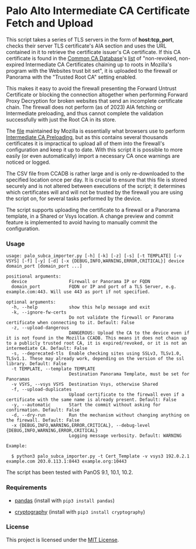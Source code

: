 # Palo Alto Intermediate CA Certificate Fetch and Upload

This script takes a series of TLS servers in the form of **host:tcp_port**, checks their server TLS certificate's AIA section and uses the URL contained in it to retrieve the certificate issuer's CA certificate. If this CA certificate is found in the [Common CA Database](https://www.ccadb.org/)'s [list](https://wiki.mozilla.org/CA/Intermediate_Certificates) of "non-revoked, non-expired Intermediate CA Certificates chaining up to roots in Mozilla's program with the Websites trust bit set", it is uploaded to the firewall or Panorama with the "Trusted Root CA" setting enabled.

This makes it easy to avoid the firewall presenting the Forward Untrust Certificate or blocking the connection altogether when performing Forward Proxy Decryption for broken websites that send an incomplete certificate chain. The firewall does not perform (as of 2023) AIA fetching or Intermediate preloading, and thus cannot complete the validation successfully with just the Root CA in its store.

The [file](https://ccadb-public.secure.force.com/mozilla/MozillaIntermediateCertsCSVReport) maintained by Mozilla is essentially what browsers use to perform [Intermediate CA Preloading](https://blog.mozilla.org/security/2020/11/13/preloading-intermediate-ca-certificates-into-firefox/), but as this contains several thousands certificates it is impractical to upload all of them into the firewall's configuration and keep it up to date. With this script it is possible to more easily (or even automatically) import a necessary CA once warnings are noticed or logged.

The CSV file from CCADB is rather large and is only re-downloaded to the specified location once per day. It is crucial to ensure that this file is stored securely and is not altered between executions of the script; it determines which certificates will and will not be trusted by the firewall you are using the script on, for several tasks performed by the device.

The script supports uploading the certificate to a firewall or a Panorama template, in a Shared or Vsys location. A change preview and commit feature is implemented to avoid having to manually commit the configuration.

### Usage

```
usage: palo_subca_importer.py [-h] [-k] [-z] [-s] [-t TEMPLATE] [-v VSYS] [-f] [-y] [-d] [-x {DEBUG,INFO,WARNING,ERROR,CRITICAL}] device domain_port [domain_port ...]

positional arguments:
  device                Firewall or Panorama IP or FQDN
  domain_port           FQDN or IP and port of a TLS Server, e.g. example.com:443. Will use 443 as port if not specified.

optional arguments:
  -h, --help            show this help message and exit
  -k, --ignore-fw-certs
                        Do not validate the firewall or Panorama certificate when connecting to it. Default: False
  -z, --upload-dangerous
                        DANGEROUS: Upload the CA to the device even if it is not found in the Mozilla CCADB. This means it does not chain up to a publicly trusted root CA, it is expired/revoked, or it is not an intermediate CA. Default: False
  -s, --deprecated-tls  Enable checking sites using SSLv3, TLSv1.0, TLSv1.1. These may already work, depending on the version of the ssl library. Default: False
  -t TEMPLATE, --template TEMPLATE
                        Destination Panorama Template, must be set for Panoramas
  -v VSYS, --vsys VSYS  Destination Vsys, otherwise Shared
  -f, --upload-duplicates
                        Upload certificate to the firewall even if a certificate with the same name is already present. Default: False
  -y, --automatic       Start the commit without asking for confirmation. Default: False
  -d, --dry-run         Run the mechanism without changing anything on the firewall. Default: False
  -x {DEBUG,INFO,WARNING,ERROR,CRITICAL}, --debug-level {DEBUG,INFO,WARNING,ERROR,CRITICAL}
                        Logging message verbosity. Default: WARNING
```
```
Example:

  $ python3 palo_subca_importer.py -t Cert_Template -v vsys3 192.0.2.1 example.com 203.0.113.1:8443 example.org:10443
```

The script has been tested with PanOS 9.1, 10.1, 10.2.

### Requirements

- [pandas](https://pypi.org/project/pandas/) (install with ```pip3 install pandas```)

- [cryptography](https://pypi.org/project/cryptography/) (install with ```pip3 install cryptography```)

### License

This project is licensed under the [MIT License](LICENSE).
